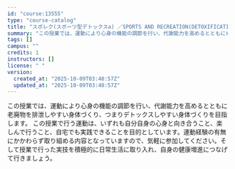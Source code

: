 ```yaml
---
id: "course:13555"
type: "course-catalog"
title: "スポレク(スポーツ型デトックスa) ／SPORTS AND RECREATION(DETOXIFICATION THROUGH SPORTS (A))"
summary: "この授業では、運動により心身の機能の調節を行い、代謝能力を高めるとともに老廃物を排泄しやすい身体づくり、つまりデトックスしやすい身体づくりを目指します。 この授業で行う運動は、いずれも自分自身の心身と向き合うこと、楽しんで行うこと、自宅でも…"
tags: []
campus: ""
credits: 1
instructors: []
license: " "
version:
  created_at: "2025-10-09T03:48:57Z"
  updated_at: "2025-10-09T03:48:57Z"
---
```


この授業では、運動により心身の機能の調節を行い、代謝能力を高めるとともに老廃物を排泄しやすい身体づくり、つまりデトックスしやすい身体づくりを目指します。 この授業で行う運動は、いずれも自分自身の心身と向き合うこと、楽しんで行うこと、自宅でも実践できることを目的としています。運動経験の有無にかかわらず取り組める内容となっていますので、気軽に参加してください。そして授業で行った実技を積極的に日常生活に取り入れ、自身の健康増進につなげて行きましょう。

